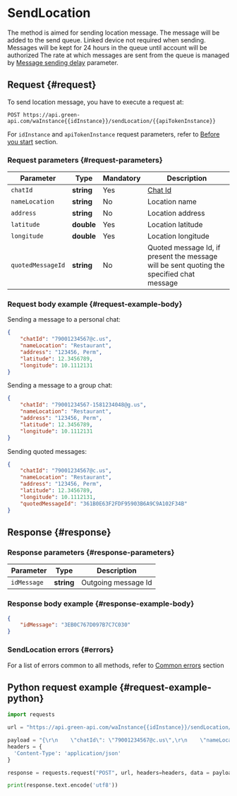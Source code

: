 # SendLocation

The method is aimed for sending location message. 
The message will be added to the send queue. Linked device not required when sending. Messages will be kept for 24 hours in the queue until account will be authorized 
The rate at which messages are sent from the queue is managed by [Message sending delay](../send-messages-delay.md) parameter.

## Request {#request}

To send location message, you have to execute a request at:
```
POST https://api.green-api.com/waInstance{{idInstance}}/sendLocation/{{apiTokenInstance}}
```

For `idInstance` and `apiTokenInstance` request parameters, refer to [Before you start](../../before-start.md#parameters) section.

### Request parameters {#request-parameters}

Parameter | Type | Mandatory | Description
----- | ----- | ----- | -----
`chatId` | **string** | Yes | [Chat Id](../chat-id.md)
`nameLocation` | **string** | No | Location name
`address` | **string** | No | Location address
`latitude` | **double** | Yes | Location latitude
`longitude` | **double** | Yes | Location longitude
`quotedMessageId` | **string** | No | Quoted message Id, if present the message will be sent quoting the specified chat message

### Request body example {#request-example-body}

Sending a message to a personal chat:
```json
{
    "chatId": "79001234567@c.us",
    "nameLocation": "Restaurant",
    "address": "123456, Perm",
    "latitude": 12.3456789,
    "longitude": 10.1112131
}
```

Sending a message to a group chat:
```json
{
    "chatId": "79001234567-1581234048@g.us",
    "nameLocation": "Restaurant",
    "address": "123456, Perm",
    "latitude": 12.3456789,
    "longitude": 10.1112131
}
```

Sending quoted messages:
```json
{
    "chatId": "79001234567@c.us",
    "nameLocation": "Restaurant",
    "address": "123456, Perm",
    "latitude": 12.3456789,
    "longitude": 10.1112131,
    "quotedMessageId": "361B0E63F2FDF95903B6A9C9A102F34B"
}
```
## Response {#response}

### Response parameters {#response-parameters}

Parameter | Type |  Description
----- | ----- | -----
`idMessage ` | **string** | Outgoing message Id 

### Response body example {#response-example-body}

```json
{
    "idMessage": "3EB0C767D097B7C7C030"
}
```

### SendLocation errors {#errors}

For a list of errors common to all methods, refer to [Common errors](../common-errors.md) section

## Python request example {#request-example-python}

```python
import requests

url = "https://api.green-api.com/waInstance{{idInstance}}/sendLocation/{{apiTokenInstance}}"

payload = "{\r\n    \"chatId\": \"79001234567@c.us\",\r\n    \"nameLocation\": \"Я здесь, приезжай\",\r\n    \"address\": \"613123, Perm\",\r\n   \t\"latitude\": 44.9370129,\r\n    \"longitude\": 89.8728409\r\n}\r\n"
headers = {
  'Content-Type': 'application/json'
}

response = requests.request("POST", url, headers=headers, data = payload)

print(response.text.encode('utf8'))
```
